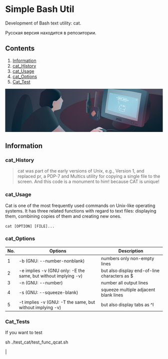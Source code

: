 # Simple Bash Util

Development of Bash text utility: cat.

Русская версия находится в репозитории.

## Contents

1. [Information](#Information)
2. [cat_History](#cat_History) 
3. [cat_Usage](#cat_Usage) 
4. [cat_Options](#cat_Options)
5. [Cat_Test](#Cat_Test)

![(^_^)](misc/eng/meow.png)

## Information

### cat_History

> cat was part of the early versions of Unix, e.g., Version 1, and replaced pr, a PDP-7 and Multics utility for copying a single file to the screen. 
And this code is a monument to him! because CAT is unique!

### cat_Usage

Cat is one of the most frequently used commands on Unix-like operating systems. It has three related functions with regard to text files: displaying them, combining copies of them and creating new ones.

`cat [OPTION] [FILE]...`

### cat_Options

| No. | Options | Description |
| ------ | ------ | ------ |
| 1 | -b (GNU: --number-nonblank) | numbers only non-empty lines |
| 2 | -e implies -v (GNU only: -E the same, but without implying -v) | but also display end-of-line characters as $  |
| 3 | -n (GNU: --number) | number all output lines |
| 4 | -s (GNU: --squeeze-blank) | squeeze multiple adjacent blank lines |
| 5 | -t implies -v (GNU: -T the same, but without implying -v) | but also display tabs as ^I  |

### Cat_Tests

If you want to test 

sh ./test_cat/test_func_qcat.sh


|


